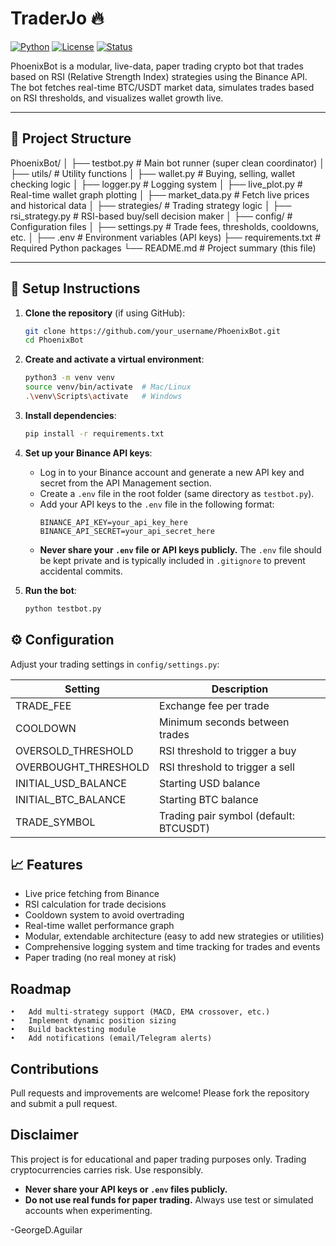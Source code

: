 
# TraderJo 🔥

[![Python](https://img.shields.io/badge/python-3.9%2B-blue)](https://www.python.org/)
[![License](https://img.shields.io/badge/license-MIT-green.svg)](LICENSE)
[![Status](https://img.shields.io/badge/build-live--simulator-yellowgreen)]()

PhoenixBot is a modular, live-data, paper trading crypto bot that trades based on RSI (Relative Strength Index) strategies using the Binance API.  
The bot fetches real-time BTC/USDT market data, simulates trades based on RSI thresholds, and visualizes wallet growth live.

---

## 📂 Project Structure
PhoenixBot/
│
├── testbot.py                  # Main bot runner (super clean coordinator)
│
├── utils/                       # Utility functions
│   ├── wallet.py                # Buying, selling, wallet checking logic
│   ├── logger.py                # Logging system
│   ├── live_plot.py             # Real-time wallet graph plotting
│   ├── market_data.py           # Fetch live prices and historical data
│
├── strategies/                  # Trading strategy logic
│   ├── rsi_strategy.py          # RSI-based buy/sell decision maker
│
├── config/                      # Configuration files
│   ├── settings.py              # Trade fees, thresholds, cooldowns, etc.
│
├── .env                         # Environment variables (API keys)
├── requirements.txt             # Required Python packages
└── README.md                    # Project summary (this file)

---

## 🚀 Setup Instructions

1. **Clone the repository** (if using GitHub):
   ```bash
   git clone https://github.com/your_username/PhoenixBot.git
   cd PhoenixBot
   ```

2. **Create and activate a virtual environment**:
   ```bash
   python3 -m venv venv
   source venv/bin/activate  # Mac/Linux
   .\venv\Scripts\activate   # Windows
   ```

3. **Install dependencies**:  
   ```bash
   pip install -r requirements.txt
   ```

4. **Set up your Binance API keys**:
   - Log in to your Binance account and generate a new API key and secret from the API Management section.
   - Create a `.env` file in the root folder (same directory as `testbot.py`).
   - Add your API keys to the `.env` file in the following format:
     ```
     BINANCE_API_KEY=your_api_key_here
     BINANCE_API_SECRET=your_api_secret_here
     ```
   - **Never share your `.env` file or API keys publicly.** The `.env` file should be kept private and is typically included in `.gitignore` to prevent accidental commits.

5. **Run the bot**:
   ```bash
   python testbot.py
   ```

## ⚙ Configuration

Adjust your trading settings in `config/settings.py`:

| Setting               | Description                                  |
|-----------------------|----------------------------------------------|
| TRADE_FEE             | Exchange fee per trade                       |
| COOLDOWN              | Minimum seconds between trades               |
| OVERSOLD_THRESHOLD    | RSI threshold to trigger a buy               |
| OVERBOUGHT_THRESHOLD  | RSI threshold to trigger a sell              |
| INITIAL_USD_BALANCE   | Starting USD balance                         |
| INITIAL_BTC_BALANCE   | Starting BTC balance                         |
| TRADE_SYMBOL          | Trading pair symbol (default: BTCUSDT)       |

## 📈 Features
* Live price fetching from Binance
* RSI calculation for trade decisions
* Cooldown system to avoid overtrading
* Real-time wallet performance graph
* Modular, extendable architecture (easy to add new strategies or utilities)
* Comprehensive logging system and time tracking for trades and events
* Paper trading (no real money at risk)

## Roadmap
	•	Add multi-strategy support (MACD, EMA crossover, etc.)
	•	Implement dynamic position sizing
	•	Build backtesting module
	•	Add notifications (email/Telegram alerts)

## Contributions

Pull requests and improvements are welcome! Please fork the repository and submit a pull request.

## Disclaimer

This project is for educational and paper trading purposes only. Trading cryptocurrencies carries risk. Use responsibly.

- **Never share your API keys or `.env` files publicly.**
- **Do not use real funds for paper trading.** Always use test or simulated accounts when experimenting.

-GeorgeD.Aguilar



